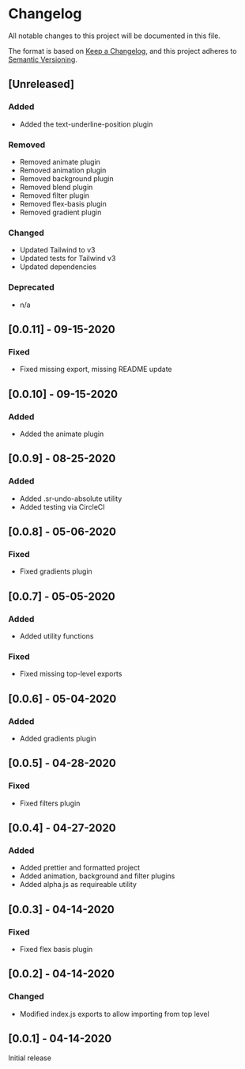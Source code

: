 # Changelog
All notable changes to this project will be documented in this file.

The format is based on [Keep a Changelog](https://keepachangelog.com/en/1.0.0/),
and this project adheres to [Semantic Versioning](https://semver.org/spec/v2.0.0.html).

## [Unreleased]
### Added
- Added the text-underline-position plugin

### Removed
- Removed animate plugin
- Removed animation plugin
- Removed background plugin
- Removed blend plugin
- Removed filter plugin
- Removed flex-basis plugin
- Removed gradient plugin

### Changed
- Updated Tailwind to v3
- Updated tests for Tailwind v3
- Updated dependencies

### Deprecated
- n/a

## [0.0.11] - 09-15-2020
### Fixed
- Fixed missing export, missing README update

## [0.0.10] - 09-15-2020
### Added
- Added the animate plugin

## [0.0.9] - 08-25-2020
### Added
- Added .sr-undo-absolute utility
- Added testing via CircleCI

## [0.0.8] - 05-06-2020
### Fixed
- Fixed gradients plugin

## [0.0.7] - 05-05-2020
### Added
- Added utility functions

### Fixed
- Fixed missing top-level exports

## [0.0.6] - 05-04-2020
### Added
- Added gradients plugin

## [0.0.5] - 04-28-2020
### Fixed
- Fixed filters plugin

## [0.0.4] - 04-27-2020
### Added
- Added prettier and formatted project
- Added animation, background and filter plugins
- Added alpha.js as requireable utility

## [0.0.3] - 04-14-2020
### Fixed
- Fixed flex basis plugin

## [0.0.2] - 04-14-2020
### Changed
- Modified index.js exports to allow importing from top level

## [0.0.1] - 04-14-2020
Initial release
